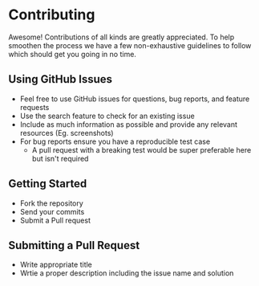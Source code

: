 # Contributing

Awesome! Contributions of all kinds are greatly appreciated. To help smoothen the process we have a
few non-exhaustive guidelines to follow which should get you going in no time.

## Using GitHub Issues

- Feel free to use GitHub issues for questions, bug reports, and feature requests
- Use the search feature to check for an existing issue
- Include as much information as possible and provide any relevant resources (Eg. screenshots)
- For bug reports ensure you have a reproducible test case
    - A pull request with a breaking test would be super preferable here but isn't required

## Getting Started

- Fork the repository
- Send your commits
- Submit a Pull request

## Submitting a Pull Request

- Write appropriate title
- Wrtie a proper description including the issue name and solution


